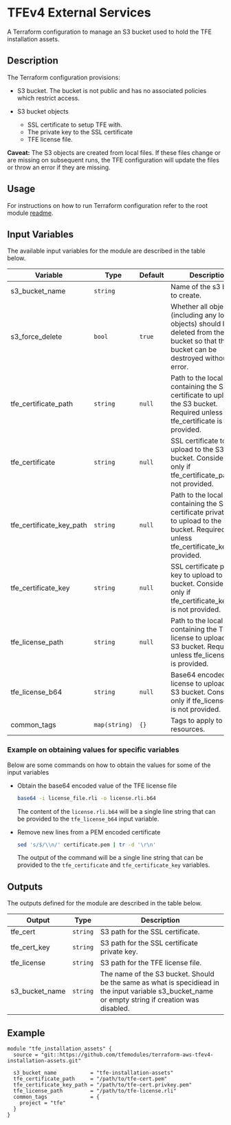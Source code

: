 # TFEv4 External Services

A Terraform configuration to manage an S3 bucket used to hold the TFE installation assets.

## Description

The Terraform configuration provisions:

- S3 bucket. The bucket is not public and has no associated policies which restrict access.

- S3 bucket objects
  - SSL certificate to setup TFE with.
  - The private key to the SSL certificate
  - TFE license file.

**Caveat:** The S3 objects are created from local files. If these files change or are missing on subsequent runs, the TFE configuration will update the files or throw an error if they are missing. 

## Usage

For instructions on how to run Terraform configuration refer to the root module [readme](../README.md#Usage).

## Input Variables

The available input variables for the module are described in the table below.

| Variable | Type | Default | Description |
| -------- | ---- | ------- | ----------- |
| s3_bucket_name | `string` | | Name of the s3 bucket to create. |
| s3_force_delete | `bool` | `true` | Whether all objects (including any locked objects) should be deleted from the bucket so that the bucket can be destroyed without error. |
| tfe_certificate_path | `string` | `null` | Path to the local file containing the SSL certificate to upload to the S3 bucket. Required unless tfe_certificate is provided. |
| tfe_certificate | `string` | `null` | SSL certificate to upload to the S3 bucket. Considered only if tfe_certificate_path is not provided. |
| tfe_certificate_key_path | `string` | `null` | Path to the local file containing the SSL certificate private key to upload to the S3 bucket. Required unless tfe_certificate_key is provided. |
| tfe_certificate_key | `string` | `null` | SSL certificate private key to upload to the S3 bucket. Considered only if tfe_certificate_key_path is not provided. |
| tfe_license_path | `string` | `null` | Path to the local file containing the TFE license to upload to the S3 bucket. Required unless tfe_license_b64 is provided. |
| tfe_license_b64 | `string` | `null` | Base64 encoded TFE license to upload to the S3 bucket. Considered only if tfe_license_path is not provided. |
| common_tags | `map(string)` | `{}` | Tags to apply to all resources. |

### Example on obtaining values for specific variables

Below are some commands on how to obtain the values for some of the input variables

* Obtain the base64 encoded value of the TFE license file

  ```bash
  base64 -i license_file.rli -o license.rli.b64
  ```
  The content of the `license.rli.b64` will be a single line string that can be provided to the `tfe_license_b64` input variable.

* Remove new lines from a PEM encoded certificate

  ```bash
  sed 's/$/\\n/' certificate.pem | tr -d '\r\n'
  ```
  The output of the command will be a single line string that can be provided to the `tfe_certificate` and `tfe_certificate_key` variables.

## Outputs

The outputs defined for the module are described in the table below.

| Output | Type | Description |
| -------- | ---- | ----------- |
| tfe_cert | `string` | S3 path for the SSL certificate. |
| tfe_cert_key | `string` | S3 path for the SSL certificate private key. |
| tfe_license | `string` | S3 path for the TFE license file. |
| s3_bucket_name | `string` | The name of the S3 bucket. Should be the same as what is specidiead in the input variable s3_bucket_name or empty string if creation was disabled. |

## Example

```HCL
module "tfe_installation_assets" {
  source = "git::https://github.com/tfemodules/terraform-aws-tfev4-installation-assets.git"

  s3_bucket_name           = "tfe-installation-assets"
  tfe_certificate_path     = "/path/to/tfe-cert.pem"
  tfe_certificate_key_path = "/path/to/tfe-cert.privkey.pem"
  tfe_license_path         = "/path/to/tfe-license.rli"
  common_tags              = {
    project = "tfe"
  }
}
```